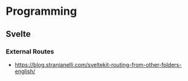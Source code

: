 # Programming

## Svelte

### External Routes

- https://blog.stranianelli.com/sveltekit-routing-from-other-folders-english/